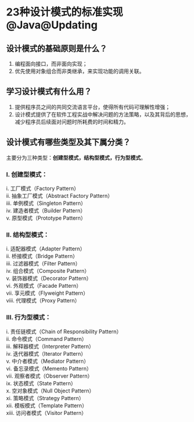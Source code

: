 # 23种设计模式的标准实现@Java@Updating
## 设计模式的基础原则是什么？
1. 编程面向接口，而非面向实现；    
2. 优先使用对象组合而非类继承，来实现功能的调用关联。   
    
## 学习设计模式有什么用？
1. 提供程序员之间的共同交流语言平台，使得所有代码可理解性增强；    
2. 设计模式提供了在软件工程实战中解决问题的方法策略，以及其背后的思想，减少程序员后续面对问题时所耗费的时间和精力。   
    
## 设计模式有哪些类型及其下属分类？
主要分为三种类型：**创建型模式，结构型模式，行为型模式**。    
    
### I. 创建型模式： 
i. 工厂模式（Factory Pattern）     
ii. 抽象工厂模式（Abstract Factory Pattern）    
iii. 单例模式（Singleton Pattern）    
iv. 建造者模式（Builder Pattern）   
v. 原型模式（Prototype Pattern）    
    
### II. 结构型模式：    
i. 适配器模式（Adapter Pattern）    
ii. 桥接模式（Bridge Pattern）     
iii. 过滤器模式（Filter Pattern）    
iv. 组合模式（Composite Pattern）    
v. 装饰器模式（Decorator Pattern）     
vi. 外观模式（Facade Pattern）     
vii. 享元模式（Flyweight Pattern）     
viii. 代理模式（Proxy Pattern）    
    
### III. 行为型模式：     
i. 责任链模式（Chain of Responsibility Pattern）   
ii. 命令模式（Command Pattern）    
iii. 解释器模式（Interpreter Pattern）     
iv. 迭代器模式（Iterator Pattern）    
v. 中介者模式（Mediator Pattern）    
vi. 备忘录模式（Memento Pattern）    
vii. 观察者模式（Observer Pattern）    
ix. 状态模式（State Pattern）    
x. 空对象模式（Null Object Pattern）    
xi. 策略模式（Strategy Pattern）    
xii. 模板模式（Template Pattern）    
xiii. 访问者模式（Visitor Pattern）    


